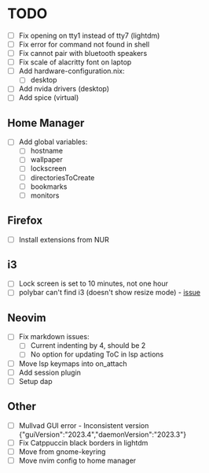 # TODO

- [ ] Fix opening on tty1 instead of tty7 (lightdm)
- [ ] Fix error for command not found in shell
- [ ] Fix cannot pair with bluetooth speakers
- [ ] Fix scale of alacritty font on laptop
- [ ] Add hardware-configuration.nix:
  - [ ] desktop
- [ ] Add nvida drivers (desktop)
- [ ] Add spice (virtual)

## Home Manager

- [ ] Add global variables:
  - [ ] hostname
  - [ ] wallpaper
  - [ ] lockscreen
  - [ ] directoriesToCreate
  - [ ] bookmarks
  - [ ] monitors

## Firefox

- [ ] Install extensions from NUR

## i3

- [ ] Lock screen is set to 10 minutes, not one hour
- [ ] polybar can't find i3 (doesn't show resize mode) - [issue](https://github.com/nix-community/home-manager/issues/213)

## Neovim

- [ ] Fix markdown issues:
  - [ ] Current indenting by 4, should be 2
  - [ ] No option for updating ToC in lsp actions
- [ ] Move lsp keymaps into on_attach
- [ ] Add session plugin
- [ ] Setup dap

## Other

- [ ] Mullvad GUI error - Inconsistent version {"guiVersion":"2023.4","daemonVersion":"2023.3"}
- [ ] Fix Catppuccin black borders in lightdm
- [ ] Move from gnome-keyring
- [ ] Move nvim config to home manager
